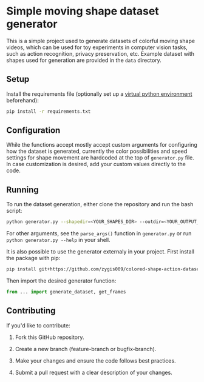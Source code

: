 # Simple moving shape dataset generator

This is a simple project used to generate datasets of colorful moving shape videos, which can be used for toy experiments in computer vision tasks, such as action recognition, privacy preservation, etc. Example dataset with shapes used for generation are provided in the `data` directory.

## Setup

Install the requirements file (optionally set up a [virtual python environment](https://docs.python.org/3/library/venv.html) beforehand):

```bash
pip install -r requirements.txt
```

## Configuration

While the functions accept mostly accept custom arguments for configuring how the dataset is generated, currently the color possibilities and speed settings for shape movement are hardcoded at the top of `generator.py` file. In case customization is desired, add your custom values directly to the code.

## Running

To run the dataset generation, either clone the repository and run the bash script:

```bash
python generator.py --shapedir=<YOUR_SHAPES_DIR> --outdir=<YOUR_OUTPUT_DIR> ...
```

For other arguments, see the `parse_args()` function in `generator.py` or run `python generator.py --help` in your shell.

It is also possible to use the generator externaly in your project. First install the package with pip:

```bash
pip install git+https://github.com/zygis009/colored-shape-action-dataset.git
```

Then import the desired generator function:

```python
from ... import generate_dataset, get_frames
```

## Contributing

If you'd like to contribute:

1. Fork this GitHub repository.

2. Create a new branch (feature-branch or bugfix-branch).

3. Make your changes and ensure the code follows best practices.

4. Submit a pull request with a clear description of your changes.
